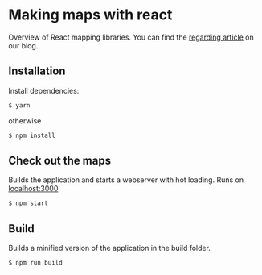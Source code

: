 # Making maps with react

Overview of React mapping libraries. You can find the [regarding article](https://blog.webkid.io/making-maps-with-react) on our blog.

## Installation

Install dependencies:

```sh
$ yarn
```

otherwise

```sh
$ npm install
```

## Check out the maps

Builds the application and starts a webserver with hot loading.
Runs on [localhost:3000](http://localhost:3000/)

```sh
$ npm start
```

## Build

Builds a minified version of the application in the build folder.

```sh
$ npm run build
```
